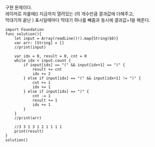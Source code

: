 구현 문제이다.   
레이저로 자를때() 지금까지 열려있는 (의 개수만큼 결과값에 더해주고,   
막대기까 끝난 ) 표시일때마다 막대기 하나를 빼줌과 동시에 결과값+1을 해준다.    

```
import Foundation
func solution(){
    let input = Array(readLine()!).map{String($0)}
    var arr: [String] = []
    //print(input)
    
    var idx = 0, result = 0, cnt = 0
    while idx < input.count {
        if input[idx] == "(" && input[idx+1] == ")" {
            result += cnt
            idx += 2
        } else if input[idx] == "(" && input[idx+1] != ")" {
            cnt += 1
            idx += 1
        } else if input[idx] == ")" {
            cnt -= 1
            result += 1
            idx += 1
        }
    }
    //print(arr)
    
    //3 3 1 3 1 2 1 1 1 1
    print(result)
}
solution()

```
